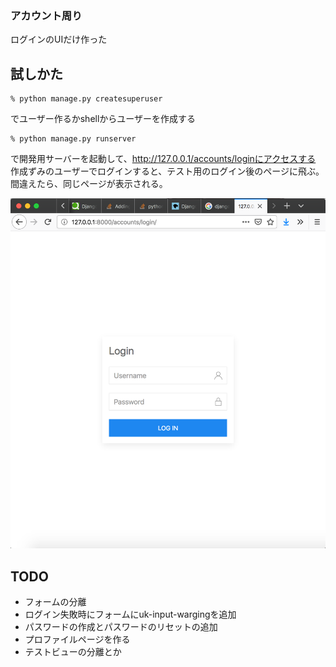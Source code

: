 ### アカウント周り

ログインのUIだけ作った

## 試しかた

```
% python manage.py createsuperuser
```

でユーザー作るかshellからユーザーを作成する

```
% python manage.py runserver
```

で開発用サーバーを起動して、http://127.0.0.1/accounts/loginにアクセスする
作成ずみのユーザーでログインすると、テスト用のログイン後のページに飛ぶ。
間違えたら、同じページが表示される。

![img](./img/ui.png)

## TODO
* フォームの分離
* ログイン失敗時にフォームにuk-input-wargingを追加
* パスワードの作成とパスワードのリセットの追加
* プロファイルページを作る
* テストビューの分離とか






